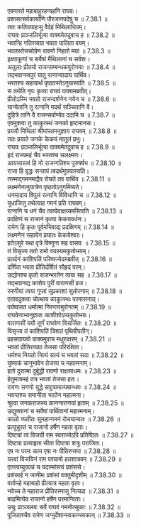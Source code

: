 

  
एवमास्ते महाबाहुरहन्यहनि राघवः।  
प्रशासत्सर्वकार्याणि पौरजानपदेषु च ॥ 7.38.1 ॥   
ततः कतिपयाहःसु वैदेहं मिथिलाधिपम्।  
राघवः प्राञ्जलिर्भूत्वा वाक्यमेतदुवाच ह ॥ 7.38.2 ॥   
भवान्हि गतिरव्यग्रा भवता पालिता वयम्।  
भवतस्तेजसोग्रेण रावणो निहतो मया ॥ 7.38.3 ॥   
इक्ष्वाकूणां च सर्वेषां मैथिलानां च सर्वशः।  
अतुलाः प्रीतयो राजन्सम्बन्धकपुरोगमाः ॥ 7.38.4 ॥   
तद्भवान्स्वपुरं यातु रत्नान्यादाय पार्थिव।  
भरतश्च सहायार्थं पृष्ठतस्तेऽनुयास्यति ॥ 7.38.5 ॥   
स तथेति नृपः कृत्वा राघवं वाक्यमब्रवीत्।  
प्रीतोऽस्मि भवतो राजन्दर्शनेन नयेन च ॥ 7.38.6 ॥   
यान्येतानि तु रत्नानि मदर्थं सञ्चितानि वै।  
दुहित्रे तानि वै राजन्सर्वाण्येव ददामि च ॥ 7.38.7 ॥   
एवमुक्त्वा तु काकुत्स्थं जनको हृष्टमानसः।  
प्रययौ मिथिलां श्रीमांस्तमनुज्ञाय राघवम् ॥ 7.38.8 ॥   
ततः प्रयाते जनके केकयं मातुलं प्रभुः।  
राघवः प्राञ्जलिर्भूत्वा वाक्यमेतदुवाच ह ॥ 7.38.9 ॥   
इदं राज्यमहं चैव भरतश्च सलक्ष्मणः।  
आयत्तास्त्वं हि नो राजन्गतिश्च पुरुषर्षभ ॥ 7.38.10 ॥   
राजा हि वृद्धः सन्तापं त्वदर्थमुपयास्यति।  
तस्माद्गमनमद्यैव रोचते तव पार्थिव ॥ 7.38.11 ॥   
लक्ष्मणेनानुयात्रेण पृष्ठतोऽनुगमिष्यते।  
धनमादाय विपुलं रत्नानि विविधानि च ॥ 7.38.12 ॥   
युधाजित्तु तथेत्याह गमनं प्रति राघवम्।  
रत्नानि च धनं चैव त्वय्येवाक्षय्यमस्त्विति ॥ 7.38.13 ॥   
प्रदक्षिणं स राजानं कृत्वा केकयवर्धनः।  
रामेण हि कृतः पूर्वमभिवाद्य प्रदक्षिणम् ॥ 7.38.14 ॥   
लक्ष्मणेन सहायेन प्रयातः केकयेश्वरः।  
हतेऽसुरे यथा वृत्रे विष्णुना सह वासवः ॥ 7.38.15 ॥   
तं विसृज्य ततो रामो वयस्यमकुतोभयम्।  
प्रतर्दनं काशिपतिं परिष्वज्येदमब्रवीत् ॥ 7.38.16 ॥   
दर्शिता भवता प्रीतिर्दर्शितं सौहृदं परम्।  
उद्योगश्च कृतो राजन्भरतेन त्वया सह ॥ 7.38.17 ॥   
तद्भवानद्य काशेय पुरीं वाराणसीं व्रज।  
रमणीयां त्वया गुप्तां सुप्रकाशां सुतोरणाम् ॥ 7.38.18 ॥   
एतावदुक्त्वा चोत्थाय काकुत्स्थः परमासनात्।  
पर्यष्वजत धर्मात्मा निरन्तरमुरोगतम् ॥ 7.38.19 ॥   
राघवेणाभ्यनुज्ञातः काशीशोऽप्यकुतोभयः।  
वाराणसीं ययौ तूर्णं राघवेण विसर्जितः ॥ 7.38.20 ॥   
विसृज्य तं काशिपतिं त्रिशतं पृथिवीपतीन्।  
प्रहसन्राघवो वाक्यमुवाच मधुराक्षरम् ॥ 7.38.21 ॥   
भवतां प्रीतिरव्यग्रा तेजसा परिरक्षिता।  
धर्मश्च नियतो नित्यं सत्यं च भवतां सदा ॥ 7.38.22 ॥   
युष्माकं चानुभावेन तेजसा च महात्मनाम्।  
हतो दुरात्मा दुर्बुद्धी रावणो राक्षसाधमः ॥ 7.38.23 ॥   
हेतुमात्रमहं तत्र भवतां तेजसा हतः।  
रावणः सगणो युद्धे सपुत्रामात्यबान्धवः ॥ 7.38.24 ॥   
भवन्तश्च समानीता भरतेन महात्मना।  
श्रुत्वा जनकराजस्य काननात्तनयां हृताम् ॥ 7.38.25 ॥   
उद्युक्तानां च सर्वेषां पार्थिवानां महात्मनाम्।  
कालो व्यतीतः सुमहान्गमनं रोचयाम्यतः ॥ 7.38.26 ॥   
प्रत्यूचुस्तं च राजानो हर्षेण महता वृताः।  
दिष्ट्यां त्वं विजयी राम स्वराज्येऽपि प्रतिष्ठितः ॥ 7.38.27 ॥   
दिष्ट्या प्रत्याहृता सीता दिष्ट्या शत्रुः पराजितः।  
एष नः परमः काम एषा नः पीतिरुत्तमा ॥ 7.38.28 ॥   
यत्त्वां विजयिनं राम पश्यामो हतशात्रवम् ॥ 7.38.29 ॥   
एतत्त्वय्युपपन्नं च यदस्मांस्त्वं प्रशंससे।  
प्रशंसार्ह न जानीमः प्रशंसां वक्तुमीदृशीम् ॥ 7.38.30 ॥   
वर्तामहे महाबाहो प्रीत्यात्र महता वृताः।  
भवेच्च ते महाराज प्रीतिरस्मासु नित्यदा ॥ 7.38.31 ॥   
बाढमित्येव राजानो हर्षेण परमान्विताः।  
उचुः प्राञ्जलयः सर्वे राघवं गमनोत्सुकाः ॥ 7.38.32 ॥   
पूजिताश्चैव रामेण जग्मुर्देशान्स्वकान्स्वकान् ॥ 7.38.33 ॥   
